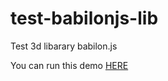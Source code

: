 # test-babilonjs-lib

Test 3d libarary babilon.js

You can run this demo [HERE](https://kamil-kielczewski.github.io/test-babilonjs-lib)
